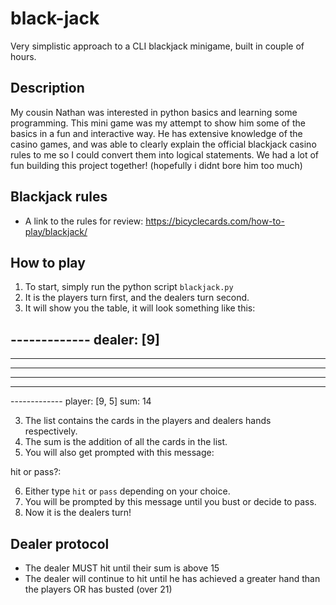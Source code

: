 # black-jack
Very simplistic approach to a CLI blackjack minigame, built in couple of hours.

## Description
My cousin Nathan was interested in python basics and learning some programming. This mini game was my attempt to show him some of the basics in a fun and interactive way.
He has extensive knowledge of the casino games, and was able to clearly explain the official blackjack casino rules to me so I could convert them into logical statements. 
We had a lot of fun building this project together! (hopefully i didnt bore him too much)

## Blackjack rules
- A link to the rules for review: https://bicyclecards.com/how-to-play/blackjack/

## How to play
1. To start, simply run the python script `blackjack.py`
2. It is the players turn first, and the dealers turn second. 
3. It will show you the table, it will look something like this:

  ------------- dealer: [9]
----------------------------------------------
----------------------------------------------
----------------------------------------------
----------------------------------------------
----------------------------------------------
------------- player: [9, 5] sum: 14

3. The list contains the cards in the players and dealers hands respectively.
4. The sum is the addition of all the cards in the list.
5. You will also get prompted with this message:

hit or pass?:

6. Either type `hit` or `pass` depending on your choice.
7. You will be prompted by this message until you bust or decide to pass.
8. Now it is the dealers turn!

## Dealer protocol
- The dealer MUST hit until their sum is above 15
- The dealer will continue to hit until he has achieved a greater hand than the players OR has busted (over 21)
